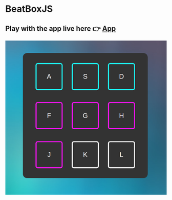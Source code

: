 # BeatBoxJS
## Play with the app live here 👉 [App](https://dimitriskarakaxas.github.io/BeatBoxJS/)
<img src="https://github.com/dimitriskarakaxas/BeatBoxJS/blob/main/readme_assets/Screenshot%20from%202021-06-13%2018-49-29.png">
